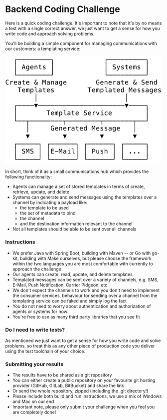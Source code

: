 # Backend Coding Challenge

Here is a quick coding challenge. It's important to note that it's by no means a test with a single correct answer, we just want to get a sense for how you write code and approach solving problems.

You'll be building a simple component for managing communications with our customers: a templating service:

![Templating Service Overview](assets/img/overview.svg)

 In short, think of it as a small communications hub which provides the following functionality:

* Agents can manage a set of stored templates in terms of create, retrieve, update, and delete
* Systems can generate and send messages using the templates over a channel by indicating a payload like:
    * the template to be used
    * the set of metadata to bind
    * the channel
    * and the destination information relevant to the channel
* Not all templates should be able to be sent over all channels

### Instructions

* We prefer Java with Spring Boot, building with Maven -- or Go with go-kit, building with Make ourselves, but please choose the framework within the two languages you are most comfortable with currently to approach the challenge 
* Our agents can create, read, update, and delete templates
* Templated messages can be sent over a variety of channels, e.g. SMS, E-Mail, Push Notification, Carrier Pidgeon, etc.
* We don't expect the channels to work and you don't need to implement the consumer services, behaviour for sending over a channel from the templating service can be faked and simply log the fact
* You do not need to worry about authentication and authorization of agents or systems for now
* You're free to use as many third party libraries that you see fit

### Do I need to write tests?

As mentioned we just want to get a sense for how you write code and solve problems, so treat this as any other piece of production code you deliver using the test toolchain of your choice.

### Submitting your results

* The results have to be shared as a git repository
* You can either create a public repository on your favourite git hosting provider (GitHub, GitLab, BitBucket) and share the link
* Or send the whole repository, zipped (including the .git directory!)
* Please include both build and run instructions, we use a mix of Windows and Mac on our end
* Important note, please only submit your challenge when you feel you are completely done!
